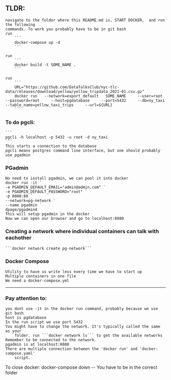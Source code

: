 ## TLDR:
    navigate to the folder where this README.md is, START DOCKER,  and run the following
    commands. To work you probably have to be in git bash
    run 
        ```
        docker-compose up -d
        ```

    run 
        ```
        docker build -t SOME_NAME .
        ```

    run 
        ```
        URL="https://github.com/DataTalksClub/nyc-tlc-data/releases/download/yellow/yellow_tripdata_2021-01.csv.gz"
        docker run   --network=export_default   SOME_NAME     --user=root     --password=root     --host=pgdatabase     --port=5432     --db=ny_taxi     --table_name=yellow_taxi_trips     --url=${URL}
        ```


### To do pgcli:
    ```
    pgcli -h localhost -p 5432 -u root -d ny_taxi
    ```
    This starts a connection to the database
    pgcli means postgres command line interface, but one should probably use pgadmin

### PGadmin
    No need to install pgadmin, we can pool it into docker
    docker run -it `
    -e PGADMIN_DEFAULT_EMAIL="admin@admin.com" `
    -e PGADMIN_DEFAULT_PASSWORD="root" `
    -p 8080:80 `
    --network=pg-network `
    --name pgadmin `
    dpage/pgadmin4
    This will setup pgadmin in the docker 
    Now we can open our browser and go to localhost:8080

### Creating a network where individual containers can talk with eachother
    ```docker network create pg-network```

### Docker Compose
    Utility to have us write less every time we have to start up
    Multiple containers in one file
    We need a docker-compose.yml

_____________________________

### Pay attention to:
    you dont use -it in the docker run command, probably because we use git bash
    host is pgdatabase
    In the run script we use port 5432
    You might have to change the network. It's typically called the same as your
        folder. run ```docker network ls``` to get the available networks
    Remember to be connected to the network.
    pgadmin is at localhost:8080
    There are multiple connection between the 'docker run' and 'docker-compose.yaml'
        script.

To close docker:
    docker-compose down -- You have to be in the correct folder